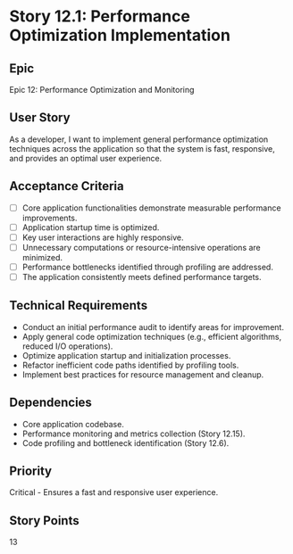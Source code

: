 # Story 12.1: Performance Optimization Implementation

## Epic
Epic 12: Performance Optimization and Monitoring

## User Story
As a developer, I want to implement general performance optimization techniques across the application so that the system is fast, responsive, and provides an optimal user experience.

## Acceptance Criteria
- [ ] Core application functionalities demonstrate measurable performance improvements.
- [ ] Application startup time is optimized.
- [ ] Key user interactions are highly responsive.
- [ ] Unnecessary computations or resource-intensive operations are minimized.
- [ ] Performance bottlenecks identified through profiling are addressed.
- [ ] The application consistently meets defined performance targets.

## Technical Requirements
- Conduct an initial performance audit to identify areas for improvement.
- Apply general code optimization techniques (e.g., efficient algorithms, reduced I/O operations).
- Optimize application startup and initialization processes.
- Refactor inefficient code paths identified by profiling tools.
- Implement best practices for resource management and cleanup.

## Dependencies
- Core application codebase.
- Performance monitoring and metrics collection (Story 12.15).
- Code profiling and bottleneck identification (Story 12.6).

## Priority
Critical - Ensures a fast and responsive user experience.

## Story Points
13
